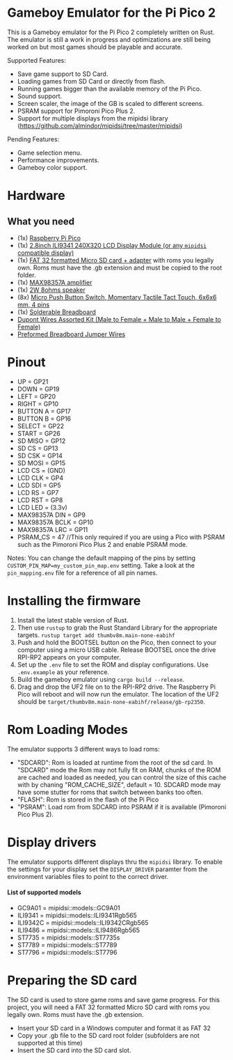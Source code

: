 # Gameboy Emulator for the Pi Pico 2

This is a Gameboy emulator for the Pi Pico 2 completely written on Rust. The emulator is still a work in progress and optimizations are still being worked on but most games should be playable and accurate.

Supported Features:
* Save game support to SD Card.
* Loading games from SD Card or directly from flash.
* Running games bigger than the available memory of the Pi Pico.
* Sound support.
* Screen scaler, the image of the GB is scaled to different screens.
* PSRAM support for Pimoroni Pico Plus 2.
* Support for multiple displays from the mipidsi library (https://github.com/almindor/mipidsi/tree/master/mipidsi)

Pending Features:
* Game selection menu.
* Performance improvements.
* Gameboy color support.


# Hardware
## What you need
* (1x) [Raspberry Pi Pico](https://a.co/d/44gvGwD)
* (1x) [2.8inch ILI9341 240X320 LCD Display Module (or any `mipidsi` compatible display) ](https://a.co/d/auhlHku)
* (1x) [FAT 32 formatted Micro SD card + adapter](https://amzn.to/3ICKzcm) with roms you legally own. Roms must have the .gb extension and must be copied to the root folder.
* (1x) [MAX98357A amplifier](https://a.co/d/htfXmeY)
* (1x) [2W 8ohms speaker](https://a.co/d/fGtjUVC)
* (8x) [Micro Push Button Switch, Momentary Tactile Tact Touch, 6x6x6 mm, 4 pins](https://amzn.to/3dyXBsx)
* (1x) [Solderable Breadboard](https://amzn.to/3lwvfDi)
* [Dupont Wires Assorted Kit (Male to Female + Male to Male + Female to Female)](https://amzn.to/3HtbvdO)
* [Preformed Breadboard Jumper Wires](https://amzn.to/3rxwVjM)


# Pinout
* UP = GP21
* DOWN = GP19
* LEFT = GP20
* RIGHT = GP10
* BUTTON A = GP17
* BUTTON B = GP16
* SELECT = GP22
* START = GP26
* SD MISO = GP12
* SD CS = GP13
* SD CSK = GP14
* SD MOSI = GP15
* LCD CS = (GND)
* LCD CLK = GP4
* LCD SDI = GP5
* LCD RS = GP7
* LCD RST = GP8
* LCD LED = (3.3v)
* MAX98357A DIN = GP9
* MAX98357A BCLK = GP10
* MAX98357A LRC = GP11
* PSRAM_CS = 47 //This only required if you are using a Pico with PSRAM such as the Pimoroni Pico Plus 2 and enable PSRAM mode.

Notes: You can change the default mapping of the pins by setting `CUSTOM_PIN_MAP=my_custom_pin_map.env` setting.
Take a look at the `pin_mapping.env` file for a reference of all pin names.

# Installing the firmware
1. Install the latest stable version of Rust.
2. Then use `rustup` to grab the Rust Standard Library for the appropriate targets.
`rustup target add thumbv8m.main-none-eabihf`
3. Push and hold the BOOTSEL button on the Pico, then connect to your computer using a micro USB cable. Release BOOTSEL once the drive RPI-RP2 appears on your computer.
4. Set up the `.env` file to set the ROM and display configurations. Use `.env.example` as your reference.
5. Build the gameboy emulator using `cargo build --release`.
6. Drag and drop the UF2 file on to the RPI-RP2 drive. The Raspberry Pi Pico will reboot and will now run the emulator. The location of the UF2 should be `target/thumbv8m.main-none-eabihf/release/gb-rp2350`.

# Rom Loading Modes
The emulator supports 3 different ways to load roms:
* "SDCARD": Rom is loaded at runtime from the root of the sd card. In "SDCARD" mode the Rom may not fully fit on RAM, chunks of the ROM are cached and loaded as needed, you can control the size of this cache with by chaning "ROM_CACHE_SIZE", default = 10. SDCARD mode may have some stutter for roms that switch between banks too often.
* "FLASH": Rom is stored in the flash of the Pi Pico
* "PSRAM": Load rom from SDCARD into PSRAM if it is available (Pimoroni Pico Plus 2).
 

 # Display drivers
 The emulator supports different displays thru the `mipidsi` library. To enable the settings for your display set the `DISPLAY_DRIVER` paramter from the environment variables files to point to the correct driver.
#### List of supported models
* GC9A01 = mipidsi::models::GC9A01
* ILI9341 = mipidsi::models::ILI9341Rgb565
* ILI9342C = mipidsi::models::ILI9342CRgb565
* ILI9486 = mipidsi::models::ILI9486Rgb565
* ST7735 = mipidsi::models::ST7735s
* ST7789 = mipidsi::models::ST7789
* ST7796 = mipidsi::models::ST7796


# Preparing the SD card
The SD card is used to store game roms and save game progress. For this project, you will need a FAT 32 formatted Micro SD card with roms you legally own. Roms must have the .gb extension.

* Insert your SD card in a Windows computer and format it as FAT 32
* Copy your .gb file to the SD card root folder (subfolders are not supported at this time)
* Insert the SD card into the SD card slot.

